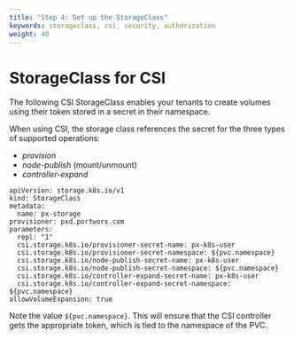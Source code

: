```yaml
---
title: "Step 4: Set up the StorageClass"
keywords: storageclass, csi, security, authorization
weight: 40
---
```


# StorageClass for CSI

The following CSI StorageClass enables your tenants to create volumes
using their token stored in a secret in their namespace.

When using CSI, the storage class references the secret for the three types of supported
operations:

* _provision_
* _node-publish_ (mount/unmount)
* _controller-expand_

```text
apiVersion: storage.k8s.io/v1
kind: StorageClass
metadata:
  name: px-storage
provisioner: pxd.portworx.com
parameters:
  repl: "1"
  csi.storage.k8s.io/provisioner-secret-name: px-k8s-user
  csi.storage.k8s.io/provisioner-secret-namespace: ${pvc.namespace}
  csi.storage.k8s.io/node-publish-secret-name: px-k8s-user
  csi.storage.k8s.io/node-publish-secret-namespace: ${pvc.namespace}
  csi.storage.k8s.io/controller-expand-secret-name: px-k8s-user
  csi.storage.k8s.io/controller-expand-secret-namespace: ${pvc.namespace}
allowVolumeExpansion: true
```

Note the value `${pvc.namespace}`. This will ensure that the CSI controller
gets the appropriate token, which is tied to the namespace of the PVC.
